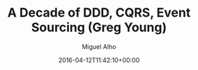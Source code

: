 ---
title: 'A Decade of DDD, CQRS, Event Sourcing (Greg Young)'
author: Miguel Alho
type: post
date: 2016-04-12T11:42:10+00:00
url: /a-decade-of-ddd-cqrs-event-sourcing-greg-young/
bookmark: talk
type: bookmarks
video:
  source: youtube
  link: https://www.youtube.com/embed/LDW0QWie21s
tags:
  - bookmark
  - talk


summary:
    I always enjoy watch Greg Young&#8217;s presentations. This one, from [DDD Europe 2016](http://dddeurope.com/2016/greg-young.html), is very interesting as a retrospect of the changes DDD, CQRS and Event Sourcing have permitted in how modeling problems are attacked and solved with these techniques, and what we can expect in the future.

notes:
  - type: note
    time: 05:50
    content: 
        Getting people onto CQRS / Event Sourcing can be hard based on people's experience and past knowledge. If all they've known is ORMs on a relation database, the leap to thinking in events can be hard. Same as the jump to functional for anyone who's only done OOP.  


        CQRS is really a "stepping stone" into Event Sourcing. It's a valuable pattern, but not the end goal.
    
    
        This implies that empathy with whom you collaborate is required. Junior eng. jumping into an existing codebase will be challenged without the needed hand-holding and guidance on how to get into the right mindset.  

  - type: quote
    time: 10:43
    image: slide1.jpg
    content: 
        But something else has been happening that is really cool... ()...) they've gone through in many domains and actually had breakthroughs in their domains.  
    comment: 
        Changing your way of thinking (and in this case, applying a new pattern or style may be forcing you to change your thinking mode), can cause you to see things in different ways and get a better understand of how the domain really works. 

  - type: note
    time: 10:45
    content: 
        The warehouse system example has been stuck with me for a few years. I haven't successfully applied it (it's hard to change how people think). In any case, this example has so many points of interest it's eye opening.


        First, the idea of the "source of truth" - we get so stuck in defining the software as the source of truth, when in reality the source of truth is always "the real world". As a corollary, in some cases, the "proxy" source of truth is actually another piece of software, when all we can do is interact with a third party system. In many cases we cannot ensure good data, because the system cannot guarantee it.


        Second, the idea of an exception report. It can be used in so many realms for improving quality. The software of record may not be able to generate or ensure valid inputs due to the many uncontrolled aspects of it, but it can help users find the irregular situations and help "correct" that data (in the case of an event sourced system, with a new event ensuring the correction is an entry).


        "It's a different perspective, that also changes how a domain expert looks at a domain"

  - type: quote
    time: 12:45
    image: slide1.jpg
    content: 
        (modeling events) ... Domain experts coming from a legacy system tend to think in terms of their legacy system as opposed to thinking about their domain problem. Once you start modeling events, it forces you to think about a behavioral version of that system as opposed to a structural version of that system and what the data that it stores is.in that system represents.  
        

        More importantly,... it absolutely forces you to have a temporal focus about what happens within the system. Time becomes a crucial factor of your system. (order) becomes a domain problem.

  - type: quote
    time: 17:00
    content: 
        Event sourcing is naturally functional

  - type: note
    time: 18:00
    content: 
        We're seeing the rise of Event sourcing at the same time as the rise of other ideas, somewhat in tandem, as there are aspects of each that are interrelated
        
        * functional programming (has all the functions needed for pattern matching and left folds, natively)

        * actor models 

        * immutable infrastructure 

        * microservices


        Even some ideas from event sourcing are applied in other technologies like Flux and Kafka
    
  - type: quote
    time: 22:00
    content: 
       Once you start dealing with immutable events, you need to start thinking about things like corrections
    
  - type: quote
    time: 22:00
    content: 
      (on applying event sourcing everywhere) ... This is a really really bad idea. You want to apply it selectively, only in a few places. ... As a rule., you really don't want to event source everything. Event sourcing and CQRS are not top-level architectures.
    
  - type: quote
    time: 28:15
    content: 
      There's no such thing as a one-way command
    
  - type: note
    content: 
      Some of the pitfalls many people fall into or bad things that have happened


      * Trying to apply ES everywhere / everything instead of selectively

      * Dogma 
      
        * mutable / immutable Value Objects, 
        
        * Process managers and Sagas 
        
        * Can write side read from read side? 
        
        * inputs = outputs i.e. it's not necessarily one to one,
        
        * one-way commands (i.e. it's not fire and forget)

        * not recognizing you may not be the "book of record" / source of truth

      * Frameworks (i.e. people still trying to build a ES framework, like every other one has become)

      * Use of naive / simple examples, when real business problems are way more complex and where the real value are.

      * Lack of process managers - systems are much harder understand when you have to look at all the systems to see how they are connected

  - type: note
    content: 
      Future focus -


      * More functional programming 
      
      * More push on Process managers

      * Actors / actor models
      
      * Lack of linearization (global ordering of events), applicable to occasionally connected systems. (though you should linearize if you can because it simplifies the system)

      * git style work models (to help offline access situations)

      * N-temporal models (there may be multiple timelines)

        * "as-at" vs. "as-of" querying
---